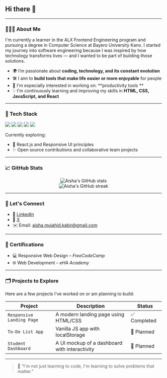 ## Hi there 👋
---

### 👩🏽‍💻 About Me

I'm currently a learner in the ALX Frontend Engineering program and pursuing a degree in Computer Science at Bayero University Kano. I started my journey into software engineering because I was inspired by how technology transforms lives — and I wanted to be part of building those solutions.

* 🌍 I’m passionate about **coding, technology, and its constant evolution**
* 🛠️ I aim to **build tools that make life easier or more enjoyable** for people
* 🚀 I'm especially interested in working on: \*\*productivity tools \*\*
* 💡 I'm continuously learning and improving my skills in **HTML, CSS, JavaScript, and React**

---

### 🧰 Tech Stack

<p>
  <img src="https://img.shields.io/badge/HTML5-E34F26?style=for-the-badge&logo=html5&logoColor=white"/>
  <img src="https://img.shields.io/badge/CSS3-1572B6?style=for-the-badge&logo=css3&logoColor=white"/>
  <img src="https://img.shields.io/badge/JavaScript-F7DF1E?style=for-the-badge&logo=javascript&logoColor=black"/>
  <img src="https://img.shields.io/badge/Git-F05032?style=for-the-badge&logo=git&logoColor=white"/>
  <img src="https://img.shields.io/badge/GitHub-181717?style=for-the-badge&logo=github&logoColor=white"/>
</p>

Currently exploring:

* 🌱 React.js and Responsive UI principles
* ✨ Open source contributions and collaborative team projects

---

### 📈 GitHub Stats

<p align="center">
  <img src="https://github-readme-stats.vercel.app/api?username=nanaishmub&show_icons=true&theme=radical" alt="Aisha's GitHub stats" />
  <br/>
  <img src="https://github-readme-streak-stats.herokuapp.com/?user=nanaishmub&theme=radical" alt="Aisha's GitHub streak" />
</p>

---

### 🤝 Let's Connect

* 🔗 [LinkedIn](https://www.linkedin.com/in/nanaishmub/)
* 🔗 [X]((https://x.com/nanaishmub))
* ✉️ Email: [aisha.mujahid.kabir@gmail.com](mailto:aisha.mujahid.kabir@gmail.com)

---

### 📝 Certifications

* 💻 Responsive Web Design – *FreeCodeCamp*
* 🌐 Web Development – *eHA Academy*

---

### 🗂️ Projects to Explore

Here are a few projects I've worked on or am planning to build:

| Project                   | Description                                   | Status      |
| ------------------------- | --------------------------------------------- | ----------- |
| `Responsive Landing Page` | A modern landing page using HTML/CSS          | ✅ Completed |
| `To-Do List App`          | Vanilla JS app with localStorage              | 🧠 Planned  |
| `Student Dashboard`       | A UI mockup of a dashboard with interactivity | 🧠 Planned  |

---

> 🌟 “I'm not just learning to code, I'm learning to solve problems that matter.”

